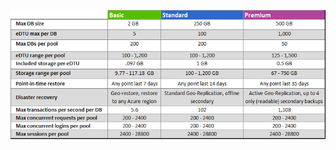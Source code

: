 ![Niveaux de service pour les pools de bases de données élastiques](./media/sql-database-service-tiers-table-elastic-db-pools/sql-database-service-tiers-table-elastic-db-pools.png)

<!---HONumber=Nov15_HO1-->